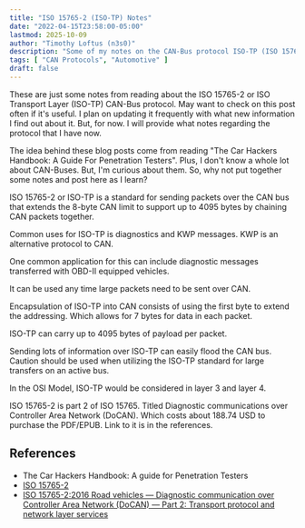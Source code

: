 ```yaml
---
title: "ISO 15765-2 (ISO-TP) Notes"
date: "2022-04-15T23:58:00-05:00"
lastmod: 2025-10-09
author: "Timothy Loftus (n3s0)"
description: "Some of my notes on the CAN-Bus protocol ISO-TP (ISO 15765-2)."
tags: [ "CAN Protocols", "Automotive" ]
draft: false
---
```


These are just some notes from reading about the ISO 15765-2 or ISO
Transport Layer (ISO-TP) CAN-Bus protocol. May want to check on this
post often if it's useful. I plan on updating it frequently with what
new information I find out about it. But, for now. I will provide what
notes regarding the protocol that I have now.

The idea behind these blog posts come from reading "The Car Hackers
Handbook: A Guide For Penetration Testers". Plus, I don't know a whole
lot about CAN-Buses. But, I'm curious about them. So, why not put
together some notes and post here as I learn?

ISO 15765-2 or ISO-TP is a standard for sending packets over the CAN bus
that extends the 8-byte CAN limit to support up to 4095 bytes by
chaining CAN packets together.

Common uses for ISO-TP is diagnostics and KWP messages. KWP is an
alternative protocol to CAN.

One common application for this can include diagnostic messages
transferred with OBD-II equipped vehicles.

It can be used any time large packets need to be sent over CAN.

Encapsulation of ISO-TP into CAN consists of using the first byte to
extend the addressing. Which allows for 7 bytes for data in each packet.

ISO-TP can carry up to 4095 bytes of payload per packet.

Sending lots of information over ISO-TP can easily flood the CAN bus.
Caution should be used when utilizing the ISO-TP standard for large
transfers on an active bus.

In the OSI Model, ISO-TP would be considered in layer 3 and layer 4.

ISO 15765-2 is part 2 of ISO 15765. Titled Diagnostic communications
over Controller Area Network (DoCAN). Which costs about 188.74 USD to
purchase the PDF/EPUB. Link to it is in the references.

## References

- The Car Hackers Handbook: A guide for Penetration Testers
- [ISO 15765-2](https://en.wikipedia.org/wiki/ISO_15765-2)
- [ISO 15765-2:2016 Road vehicles — Diagnostic communication over Controller Area Network (DoCAN) — Part 2: Transport protocol and network layer services](https://www.iso.org/standard/66574.html)
